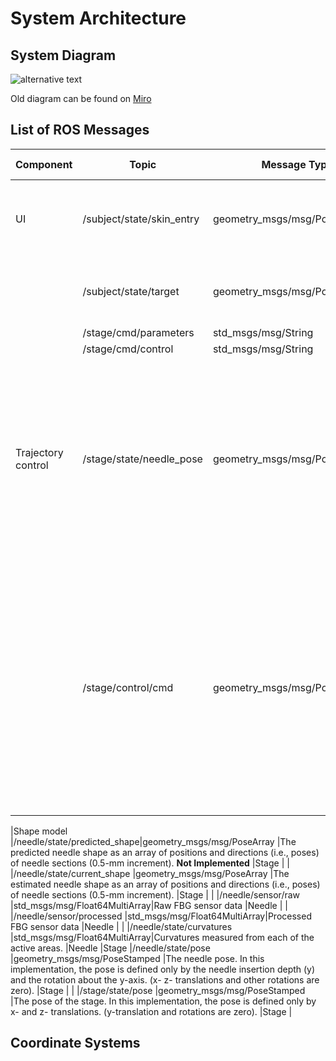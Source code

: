 System Architecture
===================

System Diagram
--------------

![alternative text](http://www.plantuml.com/plantuml/proxy?cache=no&src=https://raw.github.com/SmartNeedle/SystemIntegration/main/Documents/system_diagram.txt)

Old diagram can be found on [Miro](https://miro.com/welcomeonboard/MEpValZOZnhVNVEzejczRWxhb0hpWUJZbVVZQThjS1Qxa0llTnRRdUVpM0ZudG5nc2ROakY0ZzFqemxSRjdQN3wzMDc0NDU3MzQ5OTI1NjQwNzA3?invite_link_id=26421202184)


List of ROS Messages
--------------------

|Component   |Topic                        |Message  Type                 |Description                                                                                                                                                                    |Coordinate Frame|
|------------|-----------------------------|------------------------------|-------------------------------------------------------------------------------------------------------------------------------------------------------------------------------|----------------|
|UI          |/subject/state/skin_entry    |geometry_msgs/msg/Point       |The needle entry point on the skin; measured by intraoperative images.                                                                                                         |Stage           |
|            |/subject/state/target        |geometry_msgs/msg/Point       |The target point in the subject; defined on intraoperative images.                                                                                                             |Stage           |
|            |/stage/cmd/parameters        |std_msgs/msg/String           |TBD                                                                                                                                                                            |                |
|            |/stage/cmd/control           |std_msgs/msg/String           |TBD                                                                                                                                                                            |                |
|Trajectory control            |/stage/state/needle_pose     |geometry_msgs/msg/PoseStamped        |The needle absolute insertion depth in the stage coordinate frame. In this implementation, the absolute depth is defined by y, while x- and z- positions are zero and the rotation is the unit quaternion (1,0,0,0).          |Stage           |
|            |/stage/control/cmd             |geometry_msgs/msg/PointStamped        |The desired stage pose to compensate needle tip error. In this implementation x- and z-positions are the desired horizonal and vertical of the stage, respectively. y-position in the desired insertion depth to be manually performed at the next insertion step |Stage          |

|Shape model |/needle/state/predicted_shape|geometry_msgs/msg/PoseArray   |The predicted needle shape as an array of positions and directions (i.e., poses) of needle sections (0.5-mm increment). **Not Implemented**                                    |Stage          |
|            |/needle/state/current_shape  |geometry_msgs/msg/PoseArray   |The estimated needle shape as an array of positions and directions (i.e., poses) of needle sections (0.5-mm increment).                                                        |Stage          |
|            |/needle/sensor/raw           |std_msgs/msg/Float64MultiArray|Raw FBG sensor data                                                                                                                                                            |Needle             |
|            |/needle/sensor/processed     |std_msgs/msg/Float64MultiArray|Processed FBG sensor data                                                                                                                                                      |Needle           |
|            |/needle/state/curvatures     |std_msgs/msg/Float64MultiArray|Curvatures measured from each of the active areas.                                                                                                                             |Needle
|Stage       |/needle/state/pose           |geometry_msgs/msg/PoseStamped        |The needle pose. In this implementation, the pose is defined only by the needle insertion depth (y) and the rotation about the y-axis. (x- z- translations and other rotations are zero).                                      |Stage          |
|            |/stage/state/pose            |geometry_msgs/msg/PoseStamped        |The pose of the stage. In this implementation, the pose is defined only by x- and z- translations. (y-translation and rotations are zero).                                     |Stage           |



Coordinate Systems
------------------


